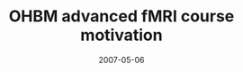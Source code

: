 ---
title: "OHBM advanced fMRI course motivation"
project_id: 
date: 2007-05-06
conference_id: ""
presenters:
   - peter_bandettini
summary: "<p>OHBM advanced fMRI course motivation</p>"
file: /assets/presentations/T208.pdf
filename: T208.pdf
layout: presentation
---